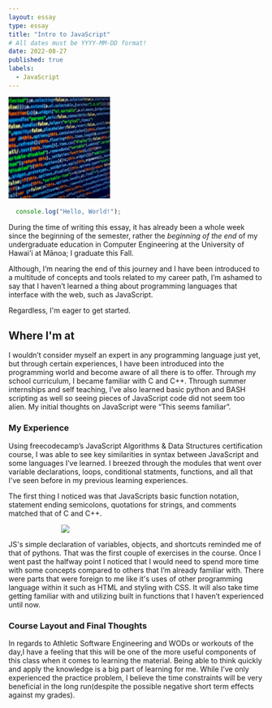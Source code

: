 ```yaml
---
layout: essay
type: essay
title: "Intro to JavaScript"
# All dates must be YYYY-MM-DD format!
date: 2022-08-27
published: true
labels:
  - JavaScript
---
```


<img width="200px" class="rounded float-start pe-4" src="../img/no-space-js.jpg">

```JavaScript
  console.log("Hello, World!");
```
During the time of writing this essay, it has already been a whole week since the beginning of the semester, rather the *beginning of the end* of my undergraduate education in Computer Engineering at the University of Hawai’i at Mānoa; I graduate this Fall. 

Although, I’m nearing the end of this journey and I have been introduced to a multitude of concepts and tools related to my career path, I’m ashamed to say that I haven’t learned a thing about programming languages that interface with the web, such as JavaScript. 

Regardless, I'm eager to get started.

## Where I'm at
 I wouldn’t consider myself an expert in any programming language just yet, but through certain experiences, I have been introduced into the programming world and become aware of all there is to offer. Through my school curriculum, I became familiar with C and C++. Through summer internships and self teaching, I’ve also learned basic python and BASH scripting as well so seeing pieces of JavaScript code did not seem too alien. My initial thoughts on JavaScript were “This seems familiar”. 

### My Experience 
 Using freecodecamp’s JavaScript Algorithms & Data Structures certification course, I was able to see key similarities in syntax between JavaScript and some languages I’ve learned. I breezed through the modules that went over variable declarations, loops, conditional statments, functions, and all that I've seen before in my previous learning experiences. 
 
 The first thing I noticed was that JavaScripts basic function notation, statement ending semicolons, quotations for strings, and comments matched that of C and C++. 

<img width="400px" heigth="400px" class="img-fluid" src="https://media.giphy.com/media/qgQUggAC3Pfv687qPC/giphy.gif" style="float:right;">
 
 <div style="float:left;>
 ```javascript
 //This is JavaScript
 function print(){
  console.log("This requires a semicolon!");
 }
```
```c
 //This is C
 int main(){
  printf("This also requires a semicolon!");
  return 0;
 }
```
```cpp
 //This is C++
 int main(){
  std::cout << "This also requires one, too!";
  return 0;
 }
``` 
</div>

 JS's simple declaration of variables, objects, and shortcuts reminded me of that of pythons. That was the first couple of exercises in the course. Once I went past the halfway point I noticed that I would need to spend more time with some concepts compared to others that I’m already familiar with. There were parts that were foreign to me like it's uses of other programming language within it such as HTML and styling with CSS. It will also take time getting familiar with and utilizing built in functions that I haven’t experienced until now.

### Course Layout and Final Thoughts 
In regards to Athletic Software Engineering and WODs or workouts of the day,I have a feeling that this will be one of the more useful components of this class when it comes to learning the material. Being able to think quickly and apply the knowledge is a big part of learning for me. While I’ve only experienced the practice problem, I believe the time constraints will be very beneficial in the long run(despite the possible negative short term effects against my grades).
